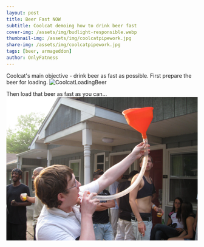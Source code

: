 ```yaml
---
layout: post
title: Beer Fast NOW
subtitle: Coolcat demoing how to drink beer fast
cover-img: /assets/img/budlight-responsible.webp
thumbnail-img: /assets/img/coolcatpipework.jpg
share-img: /assets/img/coolcatpipework.jpg
tags: [beer, armageddon]
author: OnlyFatness
---
```


Coolcat's main objective - drink beer as fast as possible.  First prepare the beer for loading.
![CoolcatLoadingBeer](/assets/img/coolcat-pipeworkprep.jpg)

Then load that beer as fast as you can...
![CoolcatDrinkingBeer](/assets/img/coolcat-pipework.jpg)

